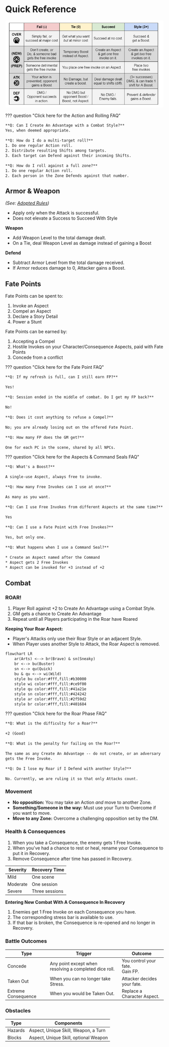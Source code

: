 # Quick Reference

![Outcome Table](<img/outcome table.png>)

??? question "Click here for the Action and Rolling FAQ"

	**Q: Can I Create An Advantage with a Combat Style?**
	Yes, when deemed appropriate.
	
	**Q: How do I do a multi-target roll?**
	1. Do one regular Action roll.
	2. Distribute resulting Shifts among targets. 
	3. Each target can Defend against their incoming Shifts.
	
	**Q: How do I roll against a full zone?**
	1. Do one regular Action roll. 
	2. Each person in the Zone Defends against that number. 

## Armor & Weapon
*(See: [Adopted Rules](adopted-rules))*

- Apply only when the Attack is successful. 
- Does not elevate a Success to Succeed With Style

**Weapon**

* Add Weapon Level to the total damage dealt. 
* On a Tie, deal Weapon Level as damage instead of gaining a Boost

**Defend**

* Subtract Armor Level from the total damage received.
* If Armor reduces damage to 0, Attacker gains a Boost. 

## Fate Points

Fate Points can be spent to:

1. Invoke an Aspect
2. Compel an Aspect
3. Declare a Story Detail
4. Power a Stunt

Fate Points can be earned by:

1. Accepting a Compel
2. Hostile Invokes on your Character/Consequence Aspects, paid with Fate Points
3. Concede from a conflict

??? question "Click here for the Fate Point FAQ"

    **Q: If my refresh is full, can I still earn FP?**
    
	Yes!
	
	**Q: Session ended in the middle of combat. Do I get my FP back?**
	
	No! 
	
	**Q: Does it cost anything to refuse a Compel?**
	
	No; you are already losing out on the offered Fate Point. 
	
	**Q: How many FP does the GM get?**
	
	One for each PC in the scene, shared by all NPCs.

??? question "Click here for the Aspects & Command Seals FAQ"

	**Q: What's a Boost?**
	
	A single-use Aspect, always free to invoke.
	
	**Q: How many Free Invokes can I use at once?**
	
	As many as you want. 
	
	**Q: Can I use Free Invokes from different Aspects at the same time?**
	
	Yes
	
	**Q: Can I use a Fate Point with Free Invokes?**
	
	Yes, but only one.
	
	**Q: What happens when I use a Command Seal?**
	
	* Create an Aspect named after the Command
	* Aspect gets 2 Free Invokes
	* Aspect can be invoked for +3 instead of +2

## Combat

### ROAR!

1. Player Roll against +2 to Create An Advantage using a Combat Style.
2. GM gets a chance to Create An Advantage
3. Repeat until all Players participating in the Roar have Roared

**Keeping Your Roar Aspect:**

*  Player's Attacks only use their Roar Style or an adjacent Style. 
*  When Player uses another Style to Attack, the Roar Aspect is removed.

```mermaid
flowchart LR
    ar(Arts) <--> br(Brave) & sn(Sneaky)
    br <--> bu(Buster)
    sn <--> qu(Quick)
    bu & qu <--> wi(Wild)
    style bu color:#fff,fill:#b30000 
    style wi color:#fff,fill:#ce9f00
    style qu color:#fff,fill:#41a21e
    style sn color:#fff,fill:#424242
    style ar color:#fff,fill:#2f59d2
    style br color:#fff,fill:#401684
```

??? question "Click here for the Roar Phase FAQ"

	**Q: What is the difficulty for a Roar?**
	
	+2 (Good)
	
	**Q: What is the penalty for failing on the Roar?**
	
	The same as any Create An Advantage -- do not create, or an adversary gets the Free Invoke.
	
	**Q: Do I lose my Roar if I Defend with another Style?**
	
	No. Currently, we are ruling it so that only Attacks count.

### Movement

* **No opposition:** You may take an Action *and* move to another Zone.
* **Something/Someone in the way:** Must use your Turn to Overcome if you want to move.
* **Move to any Zone:** Overcome a challenging opposition set by the DM.

### Health & Consequences

1. When you take a Consequence, the enemy gets 1 Free Invoke.
2. When you've had a chance to rest or heal, rename your Consequence to put it in Recovery. 
3. Remove Consequence after time has passed in Recovery.

| Severity | Recovery Time |
|--------|------|
| Mild | One scene |
| Moderate | One session |
| Severe | Three sessions |

**Entering New Combat With A Consequence In Recovery**

1. Enemies get 1 Free Invoke on each Consequence you have. 
2. The corresponding stress bar is available to use. 
3. If that bar is broken, the Consequence is re-opened and no longer in Recovery.

### Battle Outcomes

| Type | Trigger | Outcome |
|---|-----------|-----|
| Concede | Any point except when resolving a completed dice roll. | You control your fate. <br>Gain FP. |
| Taken Out | When you can no longer take Stress. | Attacker decides your fate. |
| Extreme Consequence | When you would be Taken Out. | Replace a Character Aspect. | 

### Obstacles
| Type | Components |
| ----- | -------------- |
| Hazards | Aspect, Unique Skill, Weapon, a Turn |
| Blocks | Aspect, Unique Skill, optional Weapon | 